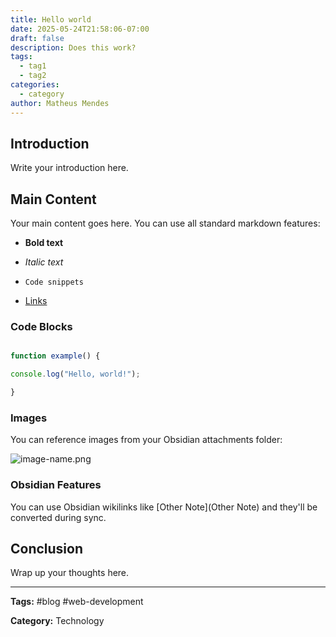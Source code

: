 ```yaml
---
title: Hello world
date: 2025-05-24T21:58:06-07:00
draft: false
description: Does this work?
tags:
  - tag1
  - tag2
categories:
  - category
author: Matheus Mendes
---
```


  

## Introduction

  

Write your introduction here.

  

## Main Content

  

Your main content goes here. You can use all standard markdown features:

  

- **Bold text**

- *Italic text*

- `Code snippets`

- [Links](https://example.com)

  

### Code Blocks

  

```javascript

function example() {

console.log("Hello, world!");

}

```

  

### Images

  

You can reference images from your Obsidian attachments folder:

![image-name.png](image-name.png)

  

### Obsidian Features

  

You can use Obsidian wikilinks like [Other Note](Other Note) and they'll be converted during sync.

  

## Conclusion

  

Wrap up your thoughts here.

  

---

  

**Tags:** #blog #web-development

**Category:** Technology

